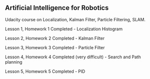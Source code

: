 ## Artificial Intelligence for Robotics

Udacity course on Localization, Kalman Filter, Particle Filtering, SLAM.

Lesson 1, Homework 1 Completed - Localization Histogram

Lesson 2, Homework 2 Completed - Kalman Filter

Lesson 3, Homework 3 Completed - Particle Filter

Lesson 4, Homework 4 Completed (very difficult) - Search and Path planning

Lesson 5, Homework 5 Completed - PID

